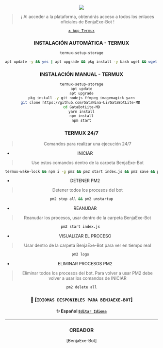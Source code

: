 <p align="center">
</p>

<div align="center">
<a href="https://instagram.com/benja.exe7">
<img src="https://img.shields.io/badge/Instagram-E4405F?style=for-the-badge&logo=instagram&logoColor=white">
</a>

> ¡ Al acceder a la plataforma, obtendrás acceso a todos los enlaces oficiales de BenjaExe-Bot !

[`♻️ App Termux`](https://f-droid.org/es/packages/com.termux/)
### INSTALACIÓN AUTOMÁTICA - TERMUX

```bash
termux-setup-storage
```
```bash
apt update -y && yes | apt upgrade && pkg install -y bash wget && wget -O - https://raw.githubusercontent.com/GataNina-Li/GataBotLite-MD/master/gatalite.sh | bash
```
### INSTALACIÓN MANUAL - TERMUX
```bash
termux-setup-storage
apt update
apt upgrade
pkg install -y git nodejs ffmpeg imagemagick yarn
git clone https://github.com/GataNina-Li/GataBotLite-MD 
cd GataBotLite-MD
yarn install
npm install
npm start
```

### TERMUX 24/7
> Comandos para realizar una ejecución 24/7
- INICIAR
> Use estos comandos dentro de la carpeta BenjaExe-Bot
```bash
termux-wake-lock && npm i -g pm2 && pm2 start index.js && pm2 save && pm2 logs 
```
- DETENER PM2
> Detener todos los procesos del bot
```bash
pm2 stop all && pm2 unstartup
```
- REANUDAR 
> Reanudar los procesos, usar dentro de la carpeta BenjaExe-Bot
```bash
pm2 start index.js 
```
- VISUALIZAR EL PROCESO
> Usar dentro de la carpeta BenjaExe-Bot para ver en tiempo real
```bash
pm2 logs 
```
- ELIMINAR PROCESOS PM2
> Eliminar todos los procesos del bot. Para volver a usar PM2 debe volver a usar los comandos de INICIAR
```bash
pm2 delete all
```

### 💠 [`IDIOMAS DISPONIBLES PARA BENJAEXE-BOT`]
#### ✨ Español  [`Editar Idioma`](https://github.com/GataNina-Li/GataBotLite-MD/blob/master/lib/idiomas/espanol.js)
----

### CREADOR
[BenjaExe-Bot] 
